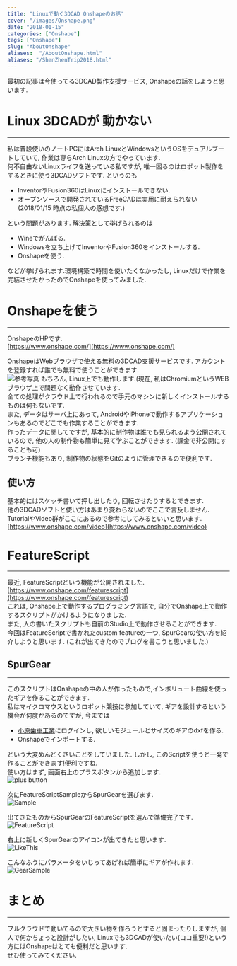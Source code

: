 ```yaml
---
title: "Linuxで動く3DCAD Onshapeのお話"
cover: "/images/Onshape.png"
date: "2018-01-15"
categories: ["Onshape"] 
tags: ["Onshape"]
slug: "AboutOnshape"
aliases:  "/AboutOnshape.html"
aliases: "/ShenZhenTrip2018.html"
---
```


最初の記事は今使ってる3DCAD製作支援サービス, Onshapeの話をしようと思います.

# Linux 3DCADが 動かない
---
私は普段使いのノートPCにはArch LinuxとWindowsというOSをデュアルブートしていて, 作業は専らArch Linuxの方でやっています.  
何不自由ないLinuxライフを送っている私ですが, 唯一困るのはロボット製作をするときに使う3DCADソフトです. というのも  

- InventorやFusion360はLinuxにインストールできない.  
- オープンソースで開発されているFreeCADは実用に耐えられない(2018/01/15 時点の私個人の感想です.)  
  
という問題があります. 解決策として挙げられるのは  

- Wineでがんばる.  
- Windowsを立ち上げてInventorやFusion360をインストールする.  
- Onshapeを使う.  

などが挙げられます.環境構築で時間を使いたくなかったし, Linuxだけで作業を完結させたかったのでOnshapeを使ってみました.

# Onshapeを使う
---
OnshapeのHPです.  
[https://www.onshape.com/](https://www.onshape.com/)

OnshapeはWebブラウザで使える無料の3DCAD支援サービスです. アカウントを登録すれば誰でも無料で使うことができます.  
![参考写真](/images/Onshape.png)
もちろん, Linux上でも動作します.(現在, 私はChromiumというWEBブラウザ上で問題なく動作させています.  
全ての処理がクラウド上で行われるので手元のマシンに新しくインストールするものは何もないです.  
また, データはサーバ上にあって, AndroidやiPhoneで動作するアプリケーションもあるのでどこでも作業することができます.  
作ったデータに関してですが, 基本的に制作物は誰でも見られるよう公開されているので, 他の人の制作物も簡単に見て学ぶことができます. (課金で非公開にすることも可)  
ブランチ機能もあり, 制作物の状態をGitのように管理できるので便利です.
## 使い方
基本的にはスケッチ書いて押し出したり, 回転させたりするとできます.  
他の3DCADソフトと使い方はあまり変わらないのでここで言及しません.  
TutorialやVideo群がここにあるので参考にしてみるといいと思います.  
[https://www.onshape.com/video](https://www.onshape.com/video)

# FeatureScript
---
最近, FeatureScriptという機能が公開されました.  
[https://www.onshape.com/featurescript](https://www.onshape.com/featurescript)  
これは, Onshape上で動作するプログラミング言語で, 自分でOnshape上で動作するスクリプトがかけるようになりました.  
また, 人の書いたスクリプトも自前のStudio上で動作させることができます.  
今回はFeatureScriptで書かれたcustom featureの一つ, SpurGearの使い方を紹介しようと思います. (これが出てきたのでブログを書こうと思いました.)  

## SpurGear
---
このスクリプトはOnshapeの中の人が作ったもので,インボリュート曲線を使ったギアを作ることができます.  
私はマイクロマウスというロボット競技に参加していて, ギアを設計するという機会が何度かあるのですが, 今までは  

- [小原歯車工業](http://www.khkgears.co.jp/)にログインし, 欲しいモジュールとサイズのギアのdxfを作る.  
- Onshapeでインポートする.  

という大変めんどくさいことをしていました. しかし, このScriptを使うと一発で作ることができます!便利ですね.  
使い方はまず, 画面右上のプラスボタンから追加します.  
![plus button](/images/2018-01-23-070217_483x32_scrot.png)

次にFeatureScriptSampleからSpurGearを選びます.  
![Sample](/images/2018-01-23-063743_271x353_scrot.png)

出てきたものからSpurGearのFeatureScriptを選んで準備完了です.
![FeatureScript](/images/2018-01-23-063906_279x463_scrot.png)

右上に新しくSpurGearのアイコンが出てきたと思います.  
![LikeThis](/images/2018-01-23-072828_375x31_scrot.png)

こんなふうにパラメータをいじってあげれば簡単にギアが作れます.  
![GearSample](/images/2018-01-23-071808_888x559_scrot.png)

# まとめ
---
フルクラウドで動いてるので大きい物を作ろうとすると固まったりしますが, 個人で何かちょっと設計がしたい, Linuxでも3DCADが使いたい(ココ重要!)という方にはOnshapeはとても便利だと思います.  
ぜひ使ってみてください.
